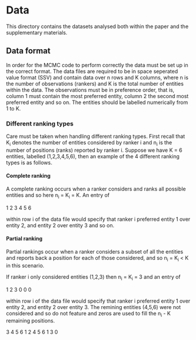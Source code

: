 # Data

This directory contains the datasets analysed both within the paper and the supplementary materials.

## Data format

In order for the MCMC code to perform correctly the data must be set up in the correct format. The data files are required to be in space seperated value format (SSV) and contain data over n rows and K columns, where n is the number of observations (rankers) and K is the total number of entities within the data. The observations must be in preference order, that is, column 1 must contain the most preferred entity, column 2 the second most preferred entity and so on. The entities should be labelled numerically from 1 to K.

### Different ranking types

Care must be taken when handling different ranking types. First recall that K<sub>i</sub> denotes the number of entities considered by ranker i and n<sub>i</sub> is the number of positions (ranks) reported by ranker i. Suppose we have K = 6 entities, labelled (1,2,3,4,5,6), then an example of the 4 different ranking types is as follows. 

#### Complete ranking

A complete ranking occurs when a ranker considers and ranks all possible entities and so here n<sub>i</sub> = K<sub>i</sub> = K. An entry of

1 2 3 4 5 6

within row i of the data file would specify that ranker i preferred entity 1 over entity 2, and entity 2 over entity 3 and so on.

#### Partial ranking

Partial rankings occur when a ranker considers a subset of all the entities and reports back a position for each of those considered, and so n<sub>i</sub> = K<sub>i</sub> &lt; K in this scenario.

If ranker i only considered entities (1,2,3) then  n<sub>i</sub> = K<sub>i</sub> = 3 and an entry of

1 2 3 0 0 0

within row i of the data file would specify that ranker i preferred entity 1 over entity 2, and entity 2 over entity 3. The remining entities (4,5,6) were not considered and so do not feature and zeros are used to fill the n<sub>i</sub> - K remaining positions.


3 4 5 6 1 2
4 5 6 1 3 0

